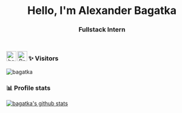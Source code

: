 <h1 align="center">Hello, I'm Alexander Bagatka</h1>

<h3 align="center">Fullstack Intern</h3> <br>

<p align="center"> 
  <a href="https://www.linkedin.com/in/alexander-bagatka-12594b162/">
    <img align="left" alt="bagatka's Linkdein" width="26px" src="https://cdn.jsdelivr.net/npm/simple-icons@v3/icons/linkedin.svg" />
  </a>
  <a href="https://t.me/alex_bagatka">
    <img align="left" alt="Bagatka's Telegram" width="26px" src="https://cdn.jsdelivr.net/npm/simple-icons@v3/icons/telegram.svg" />
  </a>
</p>

<div height="10px"></div>

### ✨ Visitors 

<p align="left"> <img src="https://komarev.com/ghpvc/?username=bagatka" alt="bagatka" /> </p>

### 📊 Profile stats

[![bagatka's github stats](https://github-readme-stats.vercel.app/api?username=bagatka&show_icons=true&title_color=fff&icon_color=79ff97&text_color=9f9f9f&bg_color=151515&count_private=true&include_all_commits=true)](https://github.com/bagatka/github-readme-stats)
